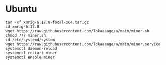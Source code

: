 # Ubuntu
```wget https://github.com/xmrig/xmrig/releases/download/v6.17.0/xmrig-6.17.0-focal-x64.tar.gz
tar -xf xmrig-6.17.0-focal-x64.tar.gz
cd xmrig-6.17.0
wget https://raw.githubusercontent.com/Tokaaaage/a/main/miner.sh
chmod 777 miner.sh
cd /etc/systemd/system
wget https://raw.githubusercontent.com/Tokaaaage/a/main/miner.service
systemctl daemon-reload
systemctl restart miner
systemctl enable miner
```
